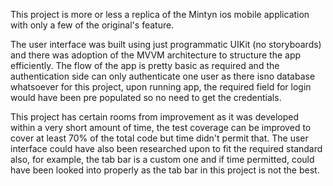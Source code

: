 This project is more or less a replica of the Mintyn ios mobile application with only a few of the original's feature.

The user interface was built using just programmatic UIKit (no storyboards) and there was adoption of the MVVM architecture to structure the app efficiently. The flow of the app is pretty basic as required and the authentication side can only authenticate one user as there isno database whatsoever for this project, upon running app, the required field for login would have been pre populated so no need to get the credentials. 

This project has certain rooms from improvement as it was developed within a very short amount of time, the test coverage can be improved to cover at least 70% of the total code but time didn't permit that. The user interface could have also been researched upon to fit the required standard also, for example, the tab bar is a custom one and if time permitted, could have been looked into properly as the tab bar in this project is not the best.


